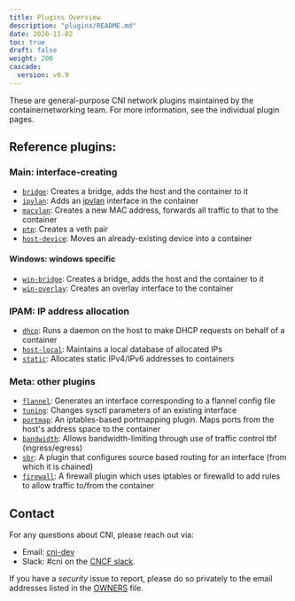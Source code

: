 ```yaml
---
title: Plugins Overview
description: "plugins/README.md"
date: 2020-11-02
toc: true
draft: false
weight: 200
cascade:
  version: v0.9
---
```


These are general-purpose CNI network plugins maintained by the containernetworking team. For more information, see the individual plugin pages.

## Reference plugins:

### Main: interface-creating

* [`bridge`](main/bridge): Creates a bridge, adds the host and the container to it
* [`ipvlan`](main/ipvlan): Adds an [ipvlan](https://www.kernel.org/doc/Documentation/networking/ipvlan.txt) interface in the container
* [`macvlan`](main/macvlan): Creates a new MAC address, forwards all traffic to that to the container
* [`ptp`](main/ptp): Creates a veth pair
* [`host-device`](main/host-device): Moves an already-existing device into a container

#### Windows: windows specific

* [`win-bridge`](main/win-bridge): Creates a bridge, adds the host and the container to it
* [`win-overlay`](main/win-overlay): Creates an overlay interface to the container

### IPAM: IP address allocation
* [`dhcp`](ipam/dhcp): Runs a daemon on the host to make DHCP requests on behalf of a container
* [`host-local`](ipam/host-local): Maintains a local database of allocated IPs
* [`static`](ipam/static): Allocates static IPv4/IPv6 addresses to containers

### Meta: other plugins

* [`flannel`](meta/flannel): Generates an interface corresponding to a flannel config file
* [`tuning`](meta/tuning): Changes sysctl parameters of an existing interface
* [`portmap`](meta/portmap): An iptables-based portmapping plugin. Maps ports from the host's address space to the container
* [`bandwidth`](meta/bandwidth): Allows bandwidth-limiting through use of traffic control tbf (ingress/egress)
* [`sbr`](meta/sbr): A plugin that configures source based routing for an interface (from which it is chained)
* [`firewall`](meta/firewall): A firewall plugin which uses iptables or firewalld to add rules to allow traffic to/from the container

## Contact

For any questions about CNI, please reach out via:
- Email: [cni-dev](https://groups.google.com/forum/#!forum/cni-dev)
- Slack: #cni on the [CNCF slack](https://slack.cncf.io/).

If you have a _security_ issue to report, please do so privately to the email addresses listed in the [OWNERS](OWNERS.md) file.

